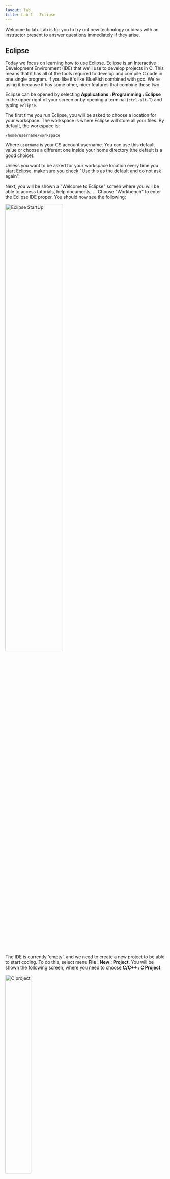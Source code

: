 ```yaml
---
layout: lab 
title: Lab 1 - Eclipse
---
```


Welcome to lab. Lab is for you to try out new technology or ideas with an instructor present to answer questions immediately if they arise.

Eclipse
-------

Today we focus on learning how to use Eclipse. Eclipse is an Interactive Development Environment (IDE) that we'll use to develop projects in C. This means that it has all of the tools required to develop and compile C code in one single program. If you like it's like BlueFish combined with gcc. We're using it because it has some other, nicer features that combine these two. 

Eclipse can be opened by selecting **Applications : Programming : Eclipse** in
the upper right of your screen or by opening a terminal (`ctrl-alt-T`) and typing `eclipse`.

The first time you run Eclipse, you will be asked to choose a location for your workspace.  The workspace is where Eclipse will store all your files. By default, the workspace is:
            
    /home/username/workspace
    
Where `username` is your CS account username. You can use this default value or choose a different one inside your home directory (the default is a good choice).

Unless you want to be asked for your workspace location every time you start Eclipse, make sure you check "Use this as the default and do not ask again".

Next, you will be shown a "Welcome to Eclipse" screen where you will be able to access tutorials, help documents, ... Choose "Workbench" to enter the Eclipse IDE proper. You should now see the following:

<img src="empty.png" alt="Eclipse StartUp" width="60%">

The IDE is currently 'empty', and we need to create a new project to be able to
start coding. To do this, select menu **File : New : Project**. You will be
shown the following screen, where you need to choose **C/C++ : C Project**.


<img src="c_project.png" alt="C project" width="40%">

You'll have to choose a name for your project. This can be anything you like
but can not include spaces. `lab1` is a fine name for today's project. Select **Executable : Empty Project** and click Finish

Next you may be shown a screen "Switch to C/C++ Perspective". You can safely
press Yes without changing any settings. Now you will see your first project appear as an icon on the left panel. 

<img src="lab1Visible.png" alt="lab 1 visible" width="60%">

Next we'll add a .c source file which will hold our code. Right click on
`lab1`, select **New : Source File**. Name the file `helloworld.c` and press finish. Your screen should now look like this:

<img src="emptyhelloworld.png" alt="empty eclipse view" width="60%">

The center panel is an editing window for the file `helloworld.c`.
The bottom panel tells us what errors we have (currently empty). 

Lets build a simple hello world C program in Eclipse. Write the following code
into the code editing panel (center). 

    #include <stdio.h>

    int main()
    {
        printf("Hello Eclipse!\n");
        return 0;
    }

*Quick Linux Tip*: You can copy and paste in Linux very easily with your mouse.
To copy just select the text by clicking and dragging. To paste middle click
where you want it to go. You can try this by copying the code above to the
center editing panel in Eclipse.

Once we save this file, Eclipse will do a quick recompile and hopefully the error, "undefined reference to 'main'" will disappear. Hopefully no other errors arose. If they did, see if you can fix them using Eclipse's help. 

Now lets run this program by right clicking on the `lab1` project icon,
selecting **Run As : Run Local C/C++ Application**. A screen will come up asking which debugger you'd like to use, leave the default, "GDB Debugger" and press OK. The bottom panel should now have switched from Problems to Console. Console holds the output of the program. You can switch back to look at compilation problems any time by clicking on the "Problems" tab.


<img src="helloEclipse.png" alt="Hello Eclipse!" width="70%">

Great! We can now use Eclipse to create, edit, compile and run files. We could do all these things before with gedit, gcc and the terminal so why Eclipse? Eclipse has two particularly useful features. 

First, it will do its best to locate and highlight errors in your program each time you save. Try this now by intentionally creating at least three bugs in your program. Try making a variable and then misusing or mistyping it. Save (so that Eclipse recompiles) and see if your bug is highlighted. Remove a semicolon and see if Eclipse finds it. What happens? 

You should note the error messages that occur in the bottom panel. These
messages look very strange at first but you will eventually understand them.
For now it is a good idea to see which messages are caused by which errors you
create. Building this understanding now will help you find bugs in the future.

Second, we use Eclipse for its debugger. The Eclipse debugger allows us to step through a program exactly as a computer executes it. This is very useful for finding difficult bugs. 

Using the Eclipse Debugger
--------------------------

First, Make a new C project, named lab1_pow and then download this source file
[pow.c](pow.c) which contains code to compute the power of one integer raised to another. To import the <code>pow.c</code> source file into the empty project <code>lab1_pow</code> you can either click and drag it onto the <code>lab1_pow</code> icon or copy (cp) or move (mv) it into the folder <code>/home/username/workspace/lab1_pow/</code>. 
I.e. if you have downloaded pow.c to your Desktop directory you could open a terminal window and type

    mv Desktop/pow.c workspace/lab1_pow

Look at the main function in the code. It initializes three integer variables <code> a, x, p</code> and then gets values for these variables from the user using the <code>scanf</code> function. It then computes a raised to the power x using the function <code>pow</code> and prints the value to the screen. Run this program and test it for yourself. You'll need to enter values for a and x into the console tab when requested. 

Now we're going to use the debugger to step through the program and see what it does, line by line. We start by setting a <i>debug point</i> at the beginning of the main function. Do this by double clicking on the thin vertical bar just to the left of the code. A small blue "point" should appear as shown below. 

<img src="debugPoint.png" alt="debug point" width="40%">

Now, rather than "Run" the program, we'll "Debug" it. Right click on the <code>lab1_pow</code> project icon, select <b> Debug As : Debug Local C/C++ Application</b>. If it asks you if you'd like to switch to the "debug perspective" the answer is Yes. You will be able to switch back any time by clicking on the "C/C++" button on the upper right of the program or by going to Window : Open Perspective : C/C++ 

The Debug perspective offers several tabs with lots of interesting information. However, for basic debugging, we will only be interested in two tabs: the one actually containing our program and the "Variables" tab.

Let's start with the code editing panel. Notice how the first executable line is highlighted:

<img src="debugPerspectiveMain.png" alt="debug window main tab" width="60%">

This means that the debugger is ready to process that line. However, it will not do so until we instruct it to. Before doing that, look at the Variables tab:

<img src="debugPerspectiveVariables.png" alt="debug window variables tab"
width="50%">

You will see a list of all the variables declared in the current scope. As expected in C/C++, uninitialized variables contain no significant value. Your values may be different than these.

Now, to run through the program press the F6 key ("Step over"). Notice how each press of the F6 key makes the debugger run through a single line. If you look at the console (in the bottom of the screen), you will see the program's output (you will have to focus on the console whenever a program line includes an input operation). Keep on running through the program until you reach the end of the program, observing how the values of the variables change.

In this example the variable names are the same in the main function and pow function. This need not be the case. 

Breakpoints 
-----------

Running through the entire program line by line (from beginning to end) can be cumbersome. Sometimes, we might want to debug a very specific piece of code. In that case, we can specify a breakpoint. When using breakpoints, the debugger runs the program as usual and only pauses (and switches to "line-by-line mode") when it encounters a breakpoint.

For example, we can place a breakpoint when the pow() function is called. To do this, double-click on the left margin of the line where you want to place the breakpoint. A little blue icon will appear:

<img src="secondDebugPoint.png" alt="break point" width="25%">

When you start debugging the program, it will be paused in the first line as before. To instruct the debugger to start running the program until it encounters a breakpoint, click on the "Resume" button in the "Debug" tab. It is a green triangle that looks like a little "Play" button:

<img src="resume.png" alt="Resume button" width="40%">

The program will ask you for the values of a and x, but you will not have to run through that part of the program line by line. When you reach the call to pow(), the debugger will pause execution. At this point, if you press F6 as before, you will "Step Over" the function call. If you actually wanted to debug the pow() function, you can press the F5 key ("Step Into"), which instructs the debugger to step into the function that is being called.

Step into the function and notice how the contents of the "Variables" tab changes. Run through the function line by line and observe how the values of the variables change.

Make your own project
---------------------

Now you will use Eclipse to complete an assignment. You will have to create a new project, create a new source file, write some code, fix errors, and finally run that project. 

Write a program which asks the user to input n numbers (integers) one by one. You may set n to three to start (no need to use scanf for this part). After the user has entered each of the numbers you will print out their maximum. You will need to make a max function and keep track of the current max as the numbers come in. This is very similar to the min function and the sum exercise that we did in class. 

An example execution of your program might look like this.

    Enter number 1: 5
    Enter number 2: 7
    Enter number 3: 2
    The maximum number that you entered was 7
